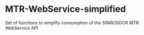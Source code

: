 # MTR-WebService-simplified

Set of functions to simplify consumption of the SINIR/SIGOR MTR WebService API
